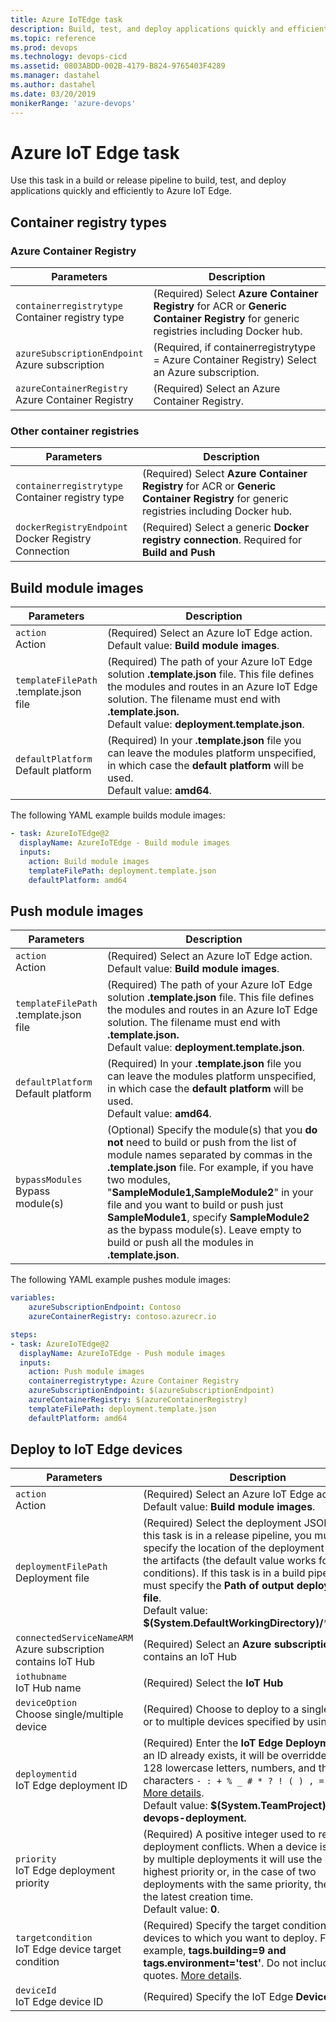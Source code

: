 ```yaml
---
title: Azure IoTEdge task
description: Build, test, and deploy applications quickly and efficiently to Azure IoT Edge
ms.topic: reference
ms.prod: devops
ms.technology: devops-cicd
ms.assetid: 0803ABDD-002B-4179-B824-9765403F4289
ms.manager: dastahel
ms.author: dastahel
ms.date: 03/20/2019
monikerRange: 'azure-devops'
---
```


# Azure IoT Edge task

Use this task in a build or release pipeline to build, test, and deploy applications quickly and efficiently to Azure IoT Edge.

## Container registry types

### Azure Container Registry

<table><thead><tr><th>Parameters</th><th>Description</th></tr></thead>
<tr><td><code>containerregistrytype</code><br/>Container registry type</td><td>(Required) Select <b>Azure Container Registry</b> for ACR or <b>Generic Container Registry</b> for generic registries including Docker hub.</td></tr>
<tr><td><code>azureSubscriptionEndpoint</code><br/>Azure subscription</td><td>(Required, if containerregistrytype = Azure Container Registry) Select an Azure subscription.</td></tr>
<tr><td><code>azureContainerRegistry</code><br/>Azure Container Registry</td><td>(Required) Select an Azure Container Registry.</td></tr>
</table>

### Other container registries

<table><thead><tr><th>Parameters</th><th>Description</th></tr></thead>
<tr><td><code>containerregistrytype</code><br/>Container registry type</td><td>(Required) Select <b>Azure Container Registry</b> for ACR or <b>Generic Container Registry</b> for generic registries including Docker hub.</td></tr>
<tr><td><code>dockerRegistryEndpoint</code><br/>Docker Registry Connection</td><td>(Required) Select a generic <b>Docker registry connection</b>. Required for <b>Build and Push</b></td></tr>
</table>

## Build module images

<table><thead><tr><th>Parameters</th><th>Description</th></tr></thead>
<tr><td><code>action</code><br/>Action</td><td>(Required) Select an Azure IoT Edge action.<br/>Default value: <b>Build module images</b>.</td></tr>
<tr><td><code>templateFilePath</code><br/>.template.json file</td><td>(Required) The path of your Azure IoT Edge solution <b>.template.json</b> file. This file defines the modules and routes in an Azure IoT Edge solution. The filename must end with <b>.template.json.</b><br/>Default value: <b>deployment.template.json</b>.</td></tr>
<tr><td><code>defaultPlatform</code><br/>Default platform</td><td>(Required) In your <b>.template.json</b> file you can leave the modules platform unspecified, in which case the <b>default platform</b> will be used.<br/>Default value: <b>amd64</b>.</td></tr>
</table>

The following YAML example builds module images:

```YAML
- task: AzureIoTEdge@2
  displayName: AzureIoTEdge - Build module images
  inputs:
    action: Build module images
    templateFilePath: deployment.template.json
    defaultPlatform: amd64  
```

## Push module images

<table><thead><tr><th>Parameters</th><th>Description</th></tr></thead>
<tr><td><code>action</code><br/>Action</td><td>(Required) Select an Azure IoT Edge action.<br/>Default value: <b>Build module images</b>.</td></tr>
<tr><td><code>templateFilePath</code><br/>.template.json file</td><td>(Required) The path of your Azure IoT Edge solution <b>.template.json</b> file. This file defines the modules and routes in an Azure IoT Edge solution. The filename must end with <b>.template.json.</b><br/>Default value: <b>deployment.template.json</b>.</td></tr>
<tr><td><code>defaultPlatform</code><br/>Default platform</td><td>(Required) In your <b>.template.json</b> file you can leave the modules platform unspecified, in which case the <b>default platform</b> will be used.<br/>Default value: <b>amd64</b>.</td></tr>
<tr><td><code>bypassModules</code><br/>Bypass module(s)</td><td>(Optional) Specify the module(s) that you <b>do not</b> need to build or push from the list of module names separated by commas in the <b>.template.json</b> file. For example, if you have two modules, "<b>SampleModule1,SampleModule2</b>" in your file and you want to build or push just <b>SampleModule1</b>, specify <b>SampleModule2</b> as the bypass module(s). Leave empty to build or push all the modules in <b>.template.json</b>.
</table>

The following YAML example pushes module images:

```YAML
variables:
    azureSubscriptionEndpoint: Contoso
    azureContainerRegistry: contoso.azurecr.io

steps:    
- task: AzureIoTEdge@2
  displayName: AzureIoTEdge - Push module images
  inputs:
    action: Push module images
    containerregistrytype: Azure Container Registry
    azureSubscriptionEndpoint: $(azureSubscriptionEndpoint)
    azureContainerRegistry: $(azureContainerRegistry)
    templateFilePath: deployment.template.json
    defaultPlatform: amd64  
```

## Deploy to IoT Edge devices

<table><thead><tr><th>Parameters</th><th>Description</th></tr></thead>
<tr><td><code>action</code><br/>Action</td><td>(Required) Select an Azure IoT Edge action.<br/>Default value: <b>Build module images</b>.</td></tr>
<tr><td><code>deploymentFilePath</code><br/>Deployment file</td><td>(Required) Select the deployment JSON file. If this task is in a release pipeline, you must specify the location of the deployment file within the artifacts (the default value works for most conditions). If this task is in a build pipeline, you must specify the <b>Path of output deployment file</b>.<br/>Default value: <b>$(System.DefaultWorkingDirectory)/**/*.json.</b></td></tr>
<tr><td><code>connectedServiceNameARM</code><br/>Azure subscription contains IoT Hub</td><td>(Required) Select an <b>Azure subscription</b> that contains an IoT Hub</td></tr>
<tr><td><code>iothubname</code><br/>IoT Hub name</td><td>(Required) Select the <b>IoT Hub</b></td></tr>
<tr><td><code>deviceOption</code><br/>Choose single/multiple device</td><td>(Required) Choose to deploy to a single device, or to multiple devices specified by using tags.</td></tr>
<tr><td><code>deploymentid</code><br/>IoT Edge deployment ID</td><td>(Required) Enter the <b>IoT Edge Deployment ID</b>. If an ID already exists, it will be overridden. Up to 128 lowercase letters, numbers, and the characters <code>- : + % _ # * ? ! ( ) , = @ ; '</code> <a href="https://docs.microsoft.com/azure/iot-edge/how-to-deploy-monitor#monitor-a-deployment">More details</a>.<br/>Default value: <b>$(System.TeamProject)-devops-deployment.</b></td></tr>
<tr><td><code>priority</code><br/>IoT Edge deployment priority</td><td>(Required) A positive integer used to resolve deployment conflicts. When a device is targeted by multiple deployments it will use the one with highest priority or, in the case of two deployments with the same priority, the one with the latest creation time.<br/>Default value: <b>0</b>.</td></tr>
<tr><td><code>targetcondition</code><br/>IoT Edge device target condition</td><td>(Required) Specify the target condition of the devices to which you want to deploy. For example, <b>tags.building=9 and tags.environment='test'</b>. Do not include double quotes. <a href="https://docs.microsoft.com/azure/iot-edge/how-to-deploy-monitor#monitor-a-deployment">More details</a>.</td></tr>
<tr><td><code>deviceId</code><br/>IoT Edge device ID</td><td>(Required) Specify the IoT Edge <b>Device ID</b>.</td></tr>
</table>








